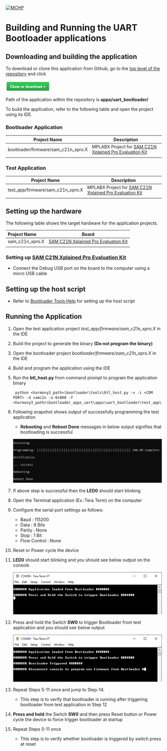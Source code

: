 [![MCHP](https://www.microchip.com/ResourcePackages/Microchip/assets/dist/images/logo.png)](https://www.microchip.com)

# Building and Running the UART Bootloader applications

## Downloading and building the application

To download or clone this application from Github, go to the [top level of the repository](https://github.com/Microchip-MPLAB-Harmony/bootloader_apps_uart) and click

![clone](../../../docs/images/clone.png)

Path of the application within the repository is **apps/uart_bootloader/**

To build the application, refer to the following table and open the project using its IDE.

### Bootloader Application

| Project Name      | Description                                    |
| ----------------- | ---------------------------------------------- |
| bootloader/firmware/sam_c21n_xpro.X    | MPLABX Project for [SAM C21N Xplained Pro Evaluation Kit](https://www.microchip.com/developmenttools/ProductDetails/atsamc21n-xpro)|
|||

### Test Application

| Project Name      | Description                                    |
| ----------------- | ---------------------------------------------- |
| test_app/firmware/sam_c21n_xpro.X    | MPLABX Project for [SAM C21N Xplained Pro Evaluation Kit](https://www.microchip.com/developmenttools/ProductDetails/atsamc21n-xpro)|
|||

## Setting up the hardware

The following table shows the target hardware for the application projects.

| Project Name| Board|
|:---------|:---------:|
|sam_c21n_xpro.X | [SAM C21N Xplained Pro Evaluation Kit](https://www.microchip.com/developmenttools/ProductDetails/atsamc21n-xpro)|
|||

### Setting up [SAM C21N Xplained Pro Evaluation Kit](https://www.microchip.com/developmenttools/ProductDetails/atsamc21n-xpro)

- Connect the Debug USB port on the board to the computer using a micro USB cable

## Setting up the host script

- Refer to [Bootloader Tools Help](https://github.com/Microchip-MPLAB-Harmony/bootloader/blob/master/tools/readme.md) for setting up the host script

## Running the Application

1. Open the test application project *test_app/firmware/sam_c21n_xpro.X* in the IDE
2. Build the project to generate the binary **(Do not program the binary)**
3. Open the bootloader project *bootloader/firmware/sam_c21n_xpro.X* in the IDE
4. Build and program the application using the IDE

5. Run the **btl_host.py** from command prompt to program the application binary

        python <harmony3_path>\bootloader\tools\btl_host.py -v -i <COM PORT> -d samc2x -a 0x800 -f <harmony3_path>\bootloader_apps_uart\apps\uart_bootloader\test_app\firmware\sam_c21n_xpro.X\dist\sam_c21n_xpro\production\sam_c21n_xpro.X.production.bin

6. Following snapshot shows output of successfully programming the test application
    - **Rebooting** and **Reboot Done** messages in below output signifies that bootloading is successful

    ![output](./images/btl_host_output.png)

7. If above step is successful then the **LED0** should start blinking
8. Open the Terminal application (Ex.:Tera Term) on the computer
9. Configure the serial port settings as follows:
    - Baud : 115200
    - Data : 8 Bits
    - Parity : None
    - Stop : 1 Bit
    - Flow Control : None

10. Reset or Power cycle the device
11. **LED0** should start blinking and you should see below output on the console

    ![output](./images/btl_uart_test_app_console_success.png)

12. Press and hold the Switch **SW0** to trigger Bootloader from test application and you should see below output

    ![output](./images/btl_uart_test_app_console_trigger_bootloader.png)

13. Repeat Steps 5-11 once and jump to Step-14.
    - This step is to verify that bootloader is running after triggering bootloader from test application in Step 12

14. **Press and hold** the Switch **SW0** and then press Reset button or Power cycle the device to force trigger bootloader at startup
15. Repeat Steps 5-11 once
    - This step is to verify whether bootloader is triggered by switch press at reset
